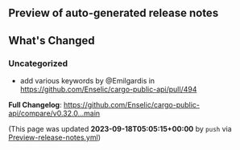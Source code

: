 ## Preview of auto-generated release notes
<!-- Release notes generated using configuration in .github/release.yml at main -->

## What's Changed
### Uncategorized
* add various keywords by @Emilgardis in https://github.com/Enselic/cargo-public-api/pull/494


**Full Changelog**: https://github.com/Enselic/cargo-public-api/compare/v0.32.0...main


(This page was updated **2023-09-18T05:05:15+00:00** by `push` via [Preview-release-notes.yml](https://github.com/Enselic/cargo-public-api/actions/runs/6218404022))

